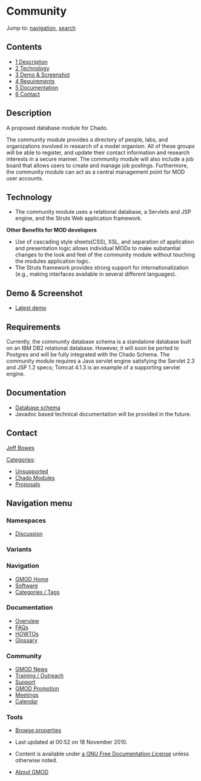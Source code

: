 



<span id="top"></span>




# <span dir="auto">Community</span>






Jump to: [navigation](#mw-navigation), [search](#p-search)



## Contents



- [<span class="tocnumber">1</span>
  <span class="toctext">Description</span>](#Description)
- [<span class="tocnumber">2</span>
  <span class="toctext">Technology</span>](#Technology)
- [<span class="tocnumber">3</span> <span class="toctext">Demo &
  Screenshot</span>](#Demo_.26_Screenshot)
- [<span class="tocnumber">4</span>
  <span class="toctext">Requirements</span>](#Requirements)
- [<span class="tocnumber">5</span>
  <span class="toctext">Documentation</span>](#Documentation)
- [<span class="tocnumber">6</span>
  <span class="toctext">Contact</span>](#Contact)



## <span id="Description" class="mw-headline">Description</span>

A proposed database module for Chado.

The community module provides a directory of people, labs, and
organizations involved in research of a model organism. All of these
groups will be able to register, and update their contact information
and research interests in a secure manner. The community module will
also include a job board that allows users to create and manage job
postings. Furthermore, the community module can act as a central
management point for MOD user accounts.

  

## <span id="Technology" class="mw-headline">Technology</span>

- The community module uses a relational database, a Servlets and JSP
  engine, and the Struts Web application framework.

**Other Benefits for MOD developers**

- Use of cascading style sheets(CSS), XSL, and separation of application
  and presentation logic allows individual MODs to make substantial
  changes to the look and feel of the community module without touching
  the modules application logic.
- The Struts framework provides strong support for internationalization
  (e.g., making interfaces available in several different languages).

  

## <span id="Demo_.26_Screenshot" class="mw-headline">Demo & Screenshot</span>

- <a href="http://www.xenbase.org/communitydemo/demo.html"
  class="external text" rel="nofollow">Latest demo</a>

  

## <span id="Requirements" class="mw-headline">Requirements</span>

Currently, the community database schema is a standalone database built
on an IBM DB2 relational database. However, it will soon be ported to
Postgres and will be fully integrated with the Chado Schema. The
community module requires a Java servlet engine satisfying the Servlet
2.3 and JSP 1.2 specs; Tomcat 4.1.3 is an example of a supporting
servlet engine.

  

## <span id="Documentation" class="mw-headline">Documentation</span>

- <a href="http://www.xenbase.org/communitydemo/communitymodel.pdf"
  class="external text" rel="nofollow">Database schema</a>
- Javadoc based technical documentation will be provided in the future.

  

## <span id="Contact" class="mw-headline">Contact</span>

<a
href="http://gmod.org/mediawiki/index.php?title=Jeff_Bowes&amp;action=edit&amp;redlink=1"
class="new" title="Jeff Bowes (page does not exist)">Jeff Bowes</a>




[Categories](Special%3ACategories "Special%3ACategories"):

- [Unsupported](Category%3AUnsupported "Category%3AUnsupported")
- [Chado Modules](Category%3AChado_Modules "Category%3AChado Modules")
- [Proposals](Category%3AProposals "Category%3AProposals")






## Navigation menu



### Namespaces


- <span id="ca-talk"><a href="Talk%3ACommunity" accesskey="t"
  title="Discussion about the content page [t]">Discussion</a></span>


### 

### Variants[](#)








<a href="Main_Page"
style="background-image: url(../images/GMOD-cogs.png);"
title="Visit the main page"></a>


### Navigation



- <span id="n-GMOD-Home">[GMOD Home](Main_Page)</span>
- <span id="n-Software">[Software](GMOD_Components)</span>
- <span id="n-Categories-.2F-Tags">[Categories /
  Tags](Categories)</span>




### Documentation



- <span id="n-Overview">[Overview](Overview)</span>
- <span id="n-FAQs">[FAQs](Category%3AFAQ)</span>
- <span id="n-HOWTOs">[HOWTOs](Category%3AHOWTO)</span>
- <span id="n-Glossary">[Glossary](Glossary)</span>




### Community



- <span id="n-GMOD-News">[GMOD News](GMOD_News)</span>
- <span id="n-Training-.2F-Outreach">[Training /
  Outreach](Training_and_Outreach)</span>
- <span id="n-Support">[Support](Support)</span>
- <span id="n-GMOD-Promotion">[GMOD Promotion](GMOD_Promotion)</span>
- <span id="n-Meetings">[Meetings](Meetings)</span>
- <span id="n-Calendar">[Calendar](Calendar)</span>




### Tools

- <span id="t-smwbrowselink"><a href="Special%3ABrowse/Community" rel="smw-browse">Browse
  properties</a></span>



- <span id="footer-info-lastmod">Last updated at 00:52 on 18 November
  2010.</span>
<!-- - <span id="footer-info-viewcount">24,545 page views.</span> -->
- <span id="footer-info-copyright">Content is available under
  <a href="http://www.gnu.org/licenses/fdl-1.3.html" class="external"
  rel="nofollow">a GNU Free Documentation License</a> unless otherwise
  noted.</span>

<!-- -->

- <span id="footer-places-about">[About
  GMOD](GMOD%3AAbout "GMOD%3AAbout")</span>

<!-- -->




